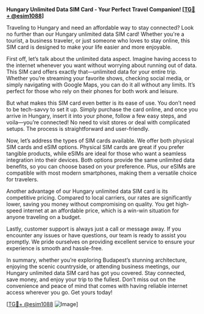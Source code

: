 **Hungary Unlimited Data SIM Card - Your Perfect Travel Companion! [[TG💪+ @esim1088](https://t.me/s/esim1088)]**

Traveling to Hungary and need an affordable way to stay connected? Look no further than our Hungary unlimited data SIM card! Whether you're a tourist, a business traveler, or just someone who loves to stay online, this SIM card is designed to make your life easier and more enjoyable.

First off, let’s talk about the unlimited data aspect. Imagine having access to the internet whenever you want without worrying about running out of data. This SIM card offers exactly that—unlimited data for your entire trip. Whether you’re streaming your favorite shows, checking social media, or simply navigating with Google Maps, you can do it all without any limits. It’s perfect for those who rely on their phones for both work and leisure.

But what makes this SIM card even better is its ease of use. You don’t need to be tech-savvy to set it up. Simply purchase the card online, and once you arrive in Hungary, insert it into your phone, follow a few easy steps, and voila—you’re connected! No need to visit stores or deal with complicated setups. The process is straightforward and user-friendly.

Now, let’s address the types of SIM cards available. We offer both physical SIM cards and eSIM options. Physical SIM cards are great if you prefer tangible products, while eSIMs are ideal for those who want a seamless integration into their devices. Both options provide the same unlimited data benefits, so you can choose based on your preference. Plus, our eSIMs are compatible with most modern smartphones, making them a versatile choice for travelers.

Another advantage of our Hungary unlimited data SIM card is its competitive pricing. Compared to local carriers, our rates are significantly lower, saving you money without compromising on quality. You get high-speed internet at an affordable price, which is a win-win situation for anyone traveling on a budget.

Lastly, customer support is always just a call or message away. If you encounter any issues or have questions, our team is ready to assist you promptly. We pride ourselves on providing excellent service to ensure your experience is smooth and hassle-free.

In summary, whether you’re exploring Budapest’s stunning architecture, enjoying the scenic countryside, or attending business meetings, our Hungary unlimited data SIM card has got you covered. Stay connected, save money, and enjoy your trip to the fullest. Don’t miss out on the convenience and peace of mind that comes with having reliable internet access wherever you go. Get yours today!

[[TG💪+ @esim1088](https://t.me/s/esim1088) ![Image](https://i.postimg.cc/Y0z9fWf4/image.png)]
